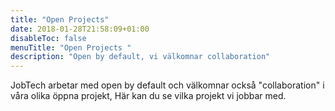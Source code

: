 ```yaml
---
title: "Open Projects"
date: 2018-01-28T21:58:09+01:00
disableToc: false
menuTitle: "Open Projects "
description: "Open by default, vi välkomnar collaboration"
---
```

JobTech arbetar med open by default och välkomnar också "collaboration" i våra olika öppna projekt,
Här kan du se vilka projekt vi jobbar med.

